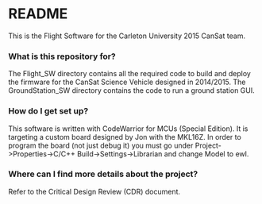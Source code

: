 # README #

This is the Flight Software for the Carleton University 2015 CanSat team.

### What is this repository for? ###

The Flight_SW directory contains all the required code to build and deploy the firmware for the CanSat Science Vehicle designed in 2014/2015. The GroundStation_SW directory contains the code to run a ground station GUI.

### How do I get set up? ###

This software is written with CodeWarrior for MCUs (Special Edition). It is targeting a custom board designed by Jon with the MKL16Z.
In order to program the board (not just debug it) you must go under Project->Properties->C/C++ Build->Settings->Librarian and change Model to ewl.

### Where can I find more details about the project? ###
Refer to the Critical Design Review (CDR) document.
